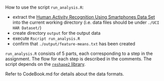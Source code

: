 How to use the script `run_analysis.R`:

 * extract the [Human Activity Recognition Using Smartphones Data Set](http://archive.ics.uci.edu/ml/datasets/Human+Activity+Recognition+Using+Smartphones) into the current working directory (i.e. data files should be under `./UCI HAR Dataset/`)
 * create directory `output` for the output data
 * execute `Rscript run_analysis.R`
 * confirm that `./output/feature-means.txt` has been created

`run_analysis.R` consists of 5 parts, each corresponding to a step in the assignment. The flow for each step is described in the comments. The script depends on the [`reshape2` library](http://cran.r-project.org/web/packages/reshape2/index.html).

Refer to CodeBook.md for details about the data formats.